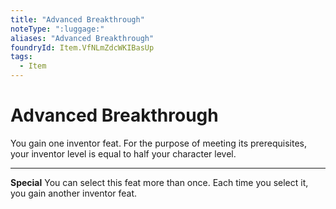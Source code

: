 ```yaml
---
title: "Advanced Breakthrough"
noteType: ":luggage:"
aliases: "Advanced Breakthrough"
foundryId: Item.VfNLmZdcWKIBasUp
tags:
  - Item
---
```


# Advanced Breakthrough

You gain one inventor feat. For the purpose of meeting its prerequisites, your inventor level is equal to half your character level.

* * *

**Special** You can select this feat more than once. Each time you select it, you gain another inventor feat.
